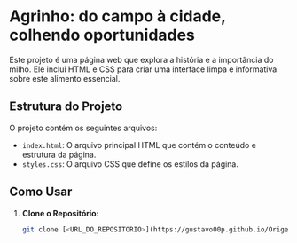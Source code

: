# Agrinho: do campo à cidade, colhendo oportunidades

Este projeto é uma página web que explora a história e a importância do milho. Ele inclui HTML e CSS para criar uma interface limpa e informativa sobre este alimento essencial.

## Estrutura do Projeto

O projeto contém os seguintes arquivos:

- `index.html`: O arquivo principal HTML que contém o conteúdo e estrutura da página.
- `styles.css`: O arquivo CSS que define os estilos da página.

## Como Usar

1. **Clone o Repositório:**
   ```bash
   git clone [<URL_DO_REPOSITORIO>](https://gustavo00p.github.io/Origem-do-Milho/)
